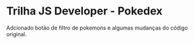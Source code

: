 # Trilha JS Developer - Pokedex

 Adcionado botão de filtro de pokemons e algumas mudanças do código original.
